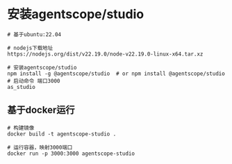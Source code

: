 # 安装agentscope/studio

```shell
# 基于ubuntu:22.04

# nodejs下载地址
https://nodejs.org/dist/v22.19.0/node-v22.19.0-linux-x64.tar.xz

# 安装agentscope/studio
npm install -g @agentscope/studio  # or npm install @agentscope/studio
# 启动命令 端口3000
as_studio
```

## 基于docker运行

```shell
# 构建镜像
docker build -t agentscope-studio .

# 运行容器，映射3000端口
docker run -p 3000:3000 agentscope-studio
```